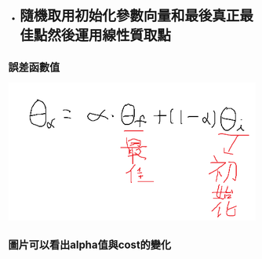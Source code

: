 - <h1>隨機取用初始化參數向量和最後真正最佳點然後運用線性質取點</h1>
<div>
	<p> <h2>誤差函數值 </h2> </p>
	<img src = "img/equation.png">
	<p> <h2> 圖片可以看出alpha值與cost的變化 </h2> </p>
</div>
